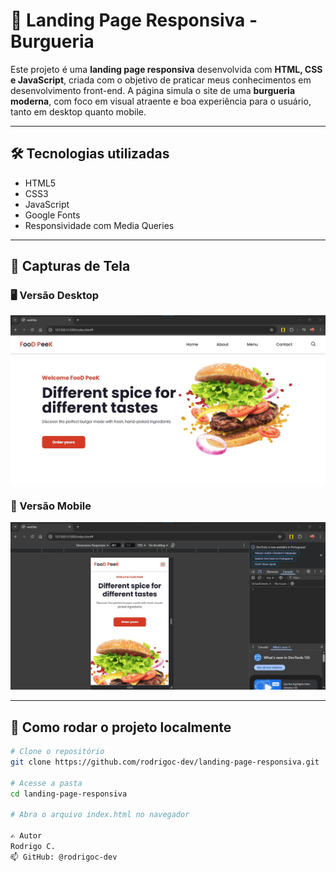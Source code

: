 # 🍔 Landing Page Responsiva - Burgueria

Este projeto é uma **landing page responsiva** desenvolvida com **HTML, CSS e JavaScript**, criada com o objetivo de praticar meus conhecimentos em desenvolvimento front-end. A página simula o site de uma **burgueria moderna**, com foco em visual atraente e boa experiência para o usuário, tanto em desktop quanto mobile.

---

## 🛠️ Tecnologias utilizadas

- HTML5  
- CSS3  
- JavaScript  
- Google Fonts  
- Responsividade com Media Queries  

---

## 📸 Capturas de Tela

### 🖥️ Versão Desktop
![Captura de tela 1](./img/Captura%20de%20tela%202025-05-04%20204810.jpg)

### 📱 Versão Mobile
![Captura de tela 2](./img/Captura%20de%20tela%202025-05-04%20205006.jpg)

---

## 🚀 Como rodar o projeto localmente

```bash
# Clone o repositório
git clone https://github.com/rodrigoc-dev/landing-page-responsiva.git

# Acesse a pasta
cd landing-page-responsiva

# Abra o arquivo index.html no navegador

✍️ Autor
Rodrigo C.
📫 GitHub: @rodrigoc-dev